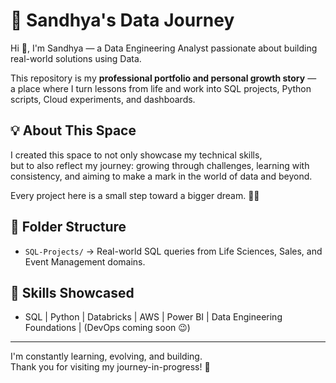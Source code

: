 # 🚀 Sandhya's Data Journey

Hi 👋, I'm Sandhya — a Data Engineering Analyst passionate about building real-world solutions using Data.

This repository is my **professional portfolio and personal growth story** —  
a place where I turn lessons from life and work into SQL projects, Python scripts, Cloud experiments, and dashboards.

## 💡 About This Space
I created this space to not only showcase my technical skills,  
but to also reflect my journey: growing through challenges, learning with consistency, and aiming to make a mark in the world of data and beyond.

Every project here is a small step toward a bigger dream. 🌱✨

## 📁 Folder Structure
- `SQL-Projects/` → Real-world SQL queries from Life Sciences, Sales, and Event Management domains.

## 🚀 Skills Showcased
- SQL | Python | Databricks | AWS | Power BI | Data Engineering Foundations | (DevOps coming soon 😉)

---

I'm constantly learning, evolving, and building.  
Thank you for visiting my journey-in-progress! 🌸

